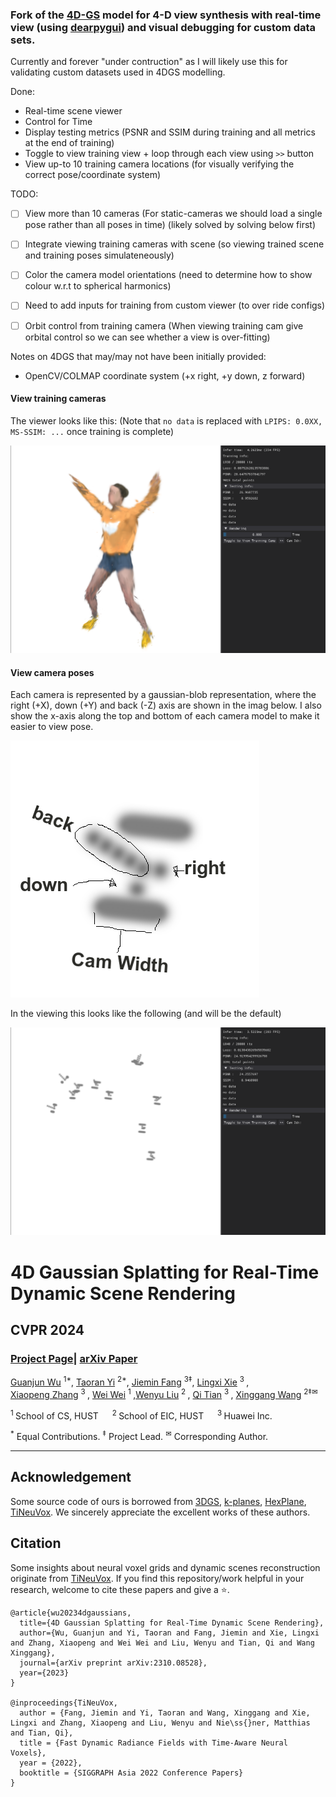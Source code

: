 ### Fork of the [4D-GS](https://arxiv.org/abs/2310.08528) model for 4-D view synthesis with real-time view (using [dearpygui](https://github.com/hoffstadt/DearPyGui)) and visual debugging for custom data sets.

Currently and forever "under contruction" as I will likely use this for validating custom datasets used in 4DGS modelling.

Done:
- Real-time scene viewer
- Control for Time
- Display testing metrics (PSNR and SSIM during training and all metrics at the end of training)
- Toggle to view training view + loop through each view using `>>` button
- View up-to 10 training camera locations (for visually verifying the correct pose/coordinate system)


TODO:
- [ ] View more than 10 cameras (For static-cameras we should load a single pose rather than all poses in time) (likely solved by solving below first)
- [ ] Integrate viewing training cameras with scene (so viewing trained scene and training poses simulateneously)
- [ ] Color the camera model orientations (need to determine how to show colour w.r.t to spherical harmonics)
- [ ] Need to add inputs for training from custom viewer (to over ride configs)
- [ ] Orbit control from training camera (When viewing training cam give orbital control so we can see whether a view is over-fitting)


Notes on 4DGS that may/may not have been initially provided:
- OpenCV/COLMAP coordinate system (+x right, +y down, z forward)

#### View training cameras
The viewer looks like this: (Note that `no data` is replaced with `LPIPS: 0.0XX, MS-SSIM: ...` once training is complete)

![Camera model](images/view_training.png)

#### View camera poses
Each camera is represented by a gaussian-blob representation, where the right (+X), down (+Y) and back (-Z) axis are shown in the imag below. I also show the x-axis along the top and bottom of each camera model to make it easier to view pose. 

![Camera model](images/camera_model.png)

In the viewing this looks like the following (and will be the default)

![View Camera](images/view_cameras.png)




# 4D Gaussian Splatting for Real-Time Dynamic Scene Rendering

## CVPR 2024

### [Project Page](https://guanjunwu.github.io/4dgs/index.html)| [arXiv Paper](https://arxiv.org/abs/2310.08528)

[Guanjun Wu](https://guanjunwu.github.io/) <sup>1*</sup>, [Taoran Yi](https://github.com/taoranyi) <sup>2*</sup>,
[Jiemin Fang](https://jaminfong.cn/) <sup>3‡</sup>, [Lingxi Xie](http://lingxixie.com/) <sup>3 </sup>, </br>[Xiaopeng Zhang](https://scholar.google.com/citations?user=Ud6aBAcAAAAJ&hl=zh-CN) <sup>3 </sup>, [Wei Wei](https://www.eric-weiwei.com/) <sup>1 </sup>,[Wenyu Liu](http://eic.hust.edu.cn/professor/liuwenyu/) <sup>2 </sup>, [Qi Tian](https://www.qitian1987.com/) <sup>3 </sup> , [Xinggang Wang](https://xwcv.github.io) <sup>2‡✉</sup>

<sup>1 </sup>School of CS, HUST &emsp; <sup>2 </sup>School of EIC, HUST &emsp; <sup>3 </sup>Huawei Inc. &emsp;

<sup>\*</sup> Equal Contributions. <sup>$\ddagger$</sup> Project Lead. <sup>✉</sup> Corresponding Author.

---

## Acknowledgement

Some source code of ours is borrowed from [3DGS](https://github.com/graphdeco-inria/gaussian-splatting), [k-planes](https://github.com/Giodiro/kplanes_nerfstudio), [HexPlane](https://github.com/Caoang327/HexPlane), [TiNeuVox](https://github.com/hustvl/TiNeuVox). We sincerely appreciate the excellent works of these authors.

## Citation

Some insights about neural voxel grids and dynamic scenes reconstruction originate from [TiNeuVox](https://github.com/hustvl/TiNeuVox). If you find this repository/work helpful in your research, welcome to cite these papers and give a ⭐.

```
@article{wu20234dgaussians,
  title={4D Gaussian Splatting for Real-Time Dynamic Scene Rendering},
  author={Wu, Guanjun and Yi, Taoran and Fang, Jiemin and Xie, Lingxi and Zhang, Xiaopeng and Wei Wei and Liu, Wenyu and Tian, Qi and Wang Xinggang},
  journal={arXiv preprint arXiv:2310.08528},
  year={2023}
}

@inproceedings{TiNeuVox,
  author = {Fang, Jiemin and Yi, Taoran and Wang, Xinggang and Xie, Lingxi and Zhang, Xiaopeng and Liu, Wenyu and Nie\ss{}ner, Matthias and Tian, Qi},
  title = {Fast Dynamic Radiance Fields with Time-Aware Neural Voxels},
  year = {2022},
  booktitle = {SIGGRAPH Asia 2022 Conference Papers}
}
```
